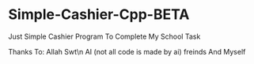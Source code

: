 # Simple-Cashier-Cpp-BETA
Just Simple Cashier Program To Complete My School Task


Thanks To:
Allah Swt\n
AI (not all code is made by ai)
freinds
And Myself
